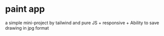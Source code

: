 # paint app
a simple mini-project by tailwind and pure JS + responsive + Ability to save drawing in jpg format
